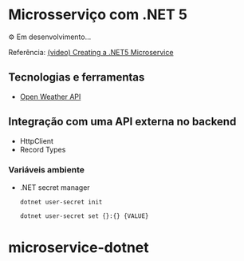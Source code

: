 # Microsserviço com .NET 5

&#9881; Em desenvolvimento...

Referência: [(video) Creating a .NET5 Microservice]()


## Tecnologias e ferramentas

* [Open Weather API](https://openweathermap.org/api)


## Integração com uma API externa no backend

* HttpClient
* Record Types
  

### Variáveis ambiente

* .NET secret manager
  
  `dotnet user-secret init`

  `dotnet user-secret set {}:{} {VALUE}`

# microservice-dotnet
